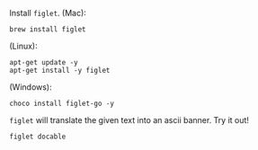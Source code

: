 

Install `figlet`. (Mac):

```bash|{type: 'command', platform: 'darwin'}
brew install figlet
```

(Linux):
```bash|{type: 'command', platform: 'linux'}
apt-get update -y
apt-get install -y figlet
```

(Windows):

```bash|{type: 'command', privileged: true, platform: 'win32'}
choco install figlet-go -y
```

`figlet` will translate the given text into an ascii banner. Try it out!

```bash|{type: 'command'}
figlet docable
```